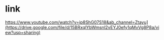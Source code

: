 # link


https://www.youtube.com/watch?v=ip8ShG07S18&ab_channel=Ztayu](https://drive.google.com/file/d/15BRxqlYbWmsnl2vEYJ0efy1qMvVg8P8a/view?usp=sharing)



